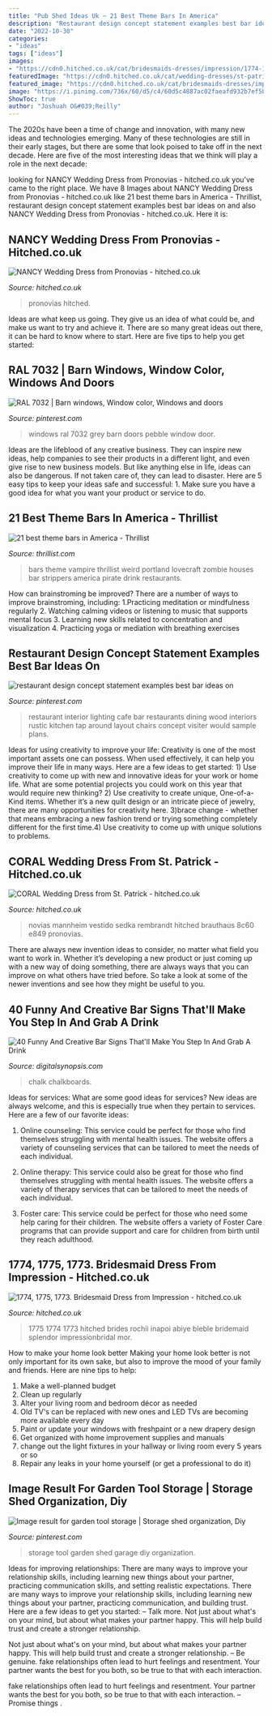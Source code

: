 ```yaml
---
title: "Pub Shed Ideas Uk ~ 21 Best Theme Bars In America"
description: "Restaurant design concept statement examples best bar ideas on"
date: "2022-10-30"
categories:
- "ideas"
tags: ["ideas"]
images:
- "https://cdn0.hitched.co.uk/cat/bridesmaids-dresses/impression/1774-1775-1773--mfvo417869.jpg"
featuredImage: "https://cdn0.hitched.co.uk/cat/wedding-dresses/st-patrick/coral--mfvo474115.jpg"
featured_image: "https://cdn0.hitched.co.uk/cat/bridesmaids-dresses/impression/1774-1775-1773--mfvo417869.jpg"
image: "https://i.pinimg.com/736x/60/d5/c4/60d5c4887ac02faeafd932b7ef5b944e--barn-windows-door-ideas.jpg"
ShowToc: true
author: "Joshuah O&#039;Reilly"
---
```



The 2020s have been a time of change and innovation, with many new ideas and technologies emerging. Many of these technologies are still in their early stages, but there are some that look poised to take off in the next decade. Here are five of the most interesting ideas that we think will play a role in the next decade:

	

		
looking for NANCY Wedding Dress from Pronovias - hitched.co.uk you've came to the right place. We have 8 Images about NANCY Wedding Dress from Pronovias - hitched.co.uk like 21 best theme bars in America - Thrillist, restaurant design concept statement examples best bar ideas on and also NANCY Wedding Dress from Pronovias - hitched.co.uk. Here it is:
		
    
## NANCY Wedding Dress From Pronovias - Hitched.co.uk

<img loading=lazy src="https://cdn0.hitched.co.uk/cat/wedding-dresses/pronovias/nancy--mfvo319481.jpg" onerror="this.onerror=null;this.src='https://tse3.mm.bing.net/th?id=OIP.X9TPWB_5oZ7jxTteR-MmnwHaKe&amp;pid=15.1';" alt="NANCY Wedding Dress from Pronovias - hitched.co.uk">

_Source: hitched.co.uk_

>pronovias hitched. 

	

Ideas are what keep us going. They give us an idea of what could be, and make us want to try and achieve it. There are so many great ideas out there, it can be hard to know where to start. Here are five tips to help you get started: 

    
## RAL 7032 | Barn Windows, Window Color, Windows And Doors

<img loading=lazy src="https://i.pinimg.com/736x/60/d5/c4/60d5c4887ac02faeafd932b7ef5b944e--barn-windows-door-ideas.jpg" onerror="this.onerror=null;this.src='https://tse3.mm.bing.net/th?id=OIP.E7KpUJMR6vHU5phMrvfArQHaJ3&amp;pid=15.1';" alt="RAL 7032 | Barn windows, Window color, Windows and doors">

_Source: pinterest.com_

>windows ral 7032 grey barn doors pebble window door. 

	

Ideas are the lifeblood of any creative business. They can inspire new ideas, help companies to see their products in a different light, and even give rise to new business models. But like anything else in life, ideas can also be dangerous. If not taken care of, they can lead to disaster. Here are 5 easy tips to keep your ideas safe and successful: 1. Make sure you have a good idea for what you want your product or service to do.

    
## 21 Best Theme Bars In America - Thrillist

<img loading=lazy src="https://assets3.thrillist.com/v1/image/1195057/size/tmg-facebook_social.jpg" onerror="this.onerror=null;this.src='https://tse1.mm.bing.net/th?id=OIP.cpg7Wriy3365eVtfFPVsmAHaD4&amp;pid=15.1';" alt="21 best theme bars in America - Thrillist">

_Source: thrillist.com_

>bars theme vampire thrillist weird portland lovecraft zombie houses bar strippers america pirate drink restaurants. 

	

How can brainstroming be improved?
There are a number of ways to improve brainstroming, including: 
1.Practicing meditation or mindfulness regularly 
2. Watching calming videos or listening to music that supports mental focus 
3. Learning new skills related to concentration and visualization 
4. Practicing yoga or mediation with breathing exercises 

    
## Restaurant Design Concept Statement Examples Best Bar Ideas On

<img loading=lazy src="https://i.pinimg.com/736x/ad/76/8d/ad768d826455b553ceeb94cfd5dc8196.jpg" onerror="this.onerror=null;this.src='https://tse4.mm.bing.net/th?id=OIP._qwlnxZrnCAnZwyztwip6AHaLH&amp;pid=15.1';" alt="restaurant design concept statement examples best bar ideas on">

_Source: pinterest.com_

>restaurant interior lighting cafe bar restaurants dining wood interiors rustic kitchen tap around layout chairs concept visiter would sample plans. 

	

Ideas for using creativity to improve your life:
Creativity is one of the most important assets one can possess. When used effectively, it can help you improve their life in many ways. Here are a few ideas to get started: 1) Use creativity to come up with new and innovative ideas for your work or home life. What are some potential projects you could work on this year that would require new thinking? 2) Use creativity to create unique, One-of-a-Kind items. Whether it’s a new quilt design or an intricate piece of jewelry, there are many opportunities for creativity here. 3)brace change - whether that means embracing a new fashion trend or trying something completely different for the first time.4) Use creativity to come up with unique solutions to problems.

    
## CORAL Wedding Dress From St. Patrick - Hitched.co.uk

<img loading=lazy src="https://cdn0.hitched.co.uk/cat/wedding-dresses/st-patrick/coral--mfvo474115.jpg" onerror="this.onerror=null;this.src='https://tse1.mm.bing.net/th?id=OIP.UDk39FXBbPf1A5yx-uAf-AHaKe&amp;pid=15.1';" alt="CORAL Wedding Dress from St. Patrick - hitched.co.uk">

_Source: hitched.co.uk_

>novias mannheim vestido sedka rembrandt hitched brauthaus 8c60 e849 pronovias. 

	

There are always new invention ideas to consider, no matter what field you want to work in. Whether it’s developing a new product or just coming up with a new way of doing something, there are always ways that you can improve on what others have tried before. So take a look at some of the newer inventions and see how they might be useful to you.

    
## 40 Funny And Creative Bar Signs That&#039;ll Make You Step In And Grab A Drink

<img loading=lazy src="https://digitalsynopsis.com/wp-content/uploads/2015/02/funny-creative-bar-signs-34.jpg" onerror="this.onerror=null;this.src='https://tse3.mm.bing.net/th?id=OIP._Q9F9a375DngDyfMxcK-aQHaJ4&amp;pid=15.1';" alt="40 Funny And Creative Bar Signs That&#039;ll Make You Step In And Grab A Drink">

_Source: digitalsynopsis.com_

>chalk chalkboards. 

	

Ideas for services: What are some good ideas for services?
New ideas are always welcome, and this is especially true when they pertain to services. Here are a few of our favorite ideas:
1. Online counseling: This service could be perfect for those who find themselves struggling with mental health issues. The website offers a variety of counseling services that can be tailored to meet the needs of each individual.

2. Online therapy: This service could also be great for those who find themselves struggling with mental health issues. The website offers a variety of therapy services that can be tailored to meet the needs of each individual.

3. Foster care: This service could be perfect for those who need some help caring for their children. The website offers a variety of Foster Care programs that can provide support and care for children from birth until they reach adulthood.


    
## 1774, 1775, 1773. Bridesmaid Dress From Impression - Hitched.co.uk

<img loading=lazy src="https://cdn0.hitched.co.uk/cat/bridesmaids-dresses/impression/1774-1775-1773--mfvo417869.jpg" onerror="this.onerror=null;this.src='https://tse2.mm.bing.net/th?id=OIP.9JNCrRRSeleUc0KGFtOwugHaKR&amp;pid=15.1';" alt="1774, 1775, 1773. Bridesmaid Dress from Impression - hitched.co.uk">

_Source: hitched.co.uk_

>1775 1774 1773 hitched brides rochii inapoi abiye bleble bridemaid splendor impressionbridal mor. 

	

How to make your home look better
Making your home look better is not only important for its own sake, but also to improve the mood of your family and friends. Here are nine tips to help: 
1. Make a well-planned budget
2. Clean up regularly
3. Alter your living room and bedroom décor as needed
4. Old TV's can be replaced with new ones and LED TVs are becoming more available every day 
5. Paint or update your windows with freshpaint or a new drapery design 
6. Get organized with home improvement supplies and manuals 
7. change out the light fixtures in your hallway or living room every 5 years or so 
8. Repair any leaks in your home yourself (or get a professional to do it) 

    
## Image Result For Garden Tool Storage | Storage Shed Organization, Diy

<img loading=lazy src="https://i.pinimg.com/originals/ba/aa/42/baaa422d3fdb59e1292159d9bb57b1ec.jpg" onerror="this.onerror=null;this.src='https://tse3.mm.bing.net/th?id=OIP.WBXDwBfreK_V2WWtgycjBgHaJ3&amp;pid=15.1';" alt="Image result for garden tool storage | Storage shed organization, Diy">

_Source: pinterest.com_

>storage tool garden shed garage diy organization. 

	

Ideas for improving relationships: There are many ways to improve your relationship skills, including learning new things about your partner, practicing communication skills, and setting realistic expectations.
There are many ways to improve your relationship skills, including learning new things about your partner, practicing communication, and building trust. Here are a few ideas to get you started: 
     – Talk more. Not just about what's on your mind, but about what makes your partner happy. This will help build trust and create a stronger relationship.

Not just about what's on your mind, but about what makes your partner happy. This will help build trust and create a stronger relationship. – Be genuine. fake relationships often lead to hurt feelings and resentment. Your partner wants the best for you both, so be true to that with each interaction.

fake relationships often lead to hurt feelings and resentment. Your partner wants the best for you both, so be true to that with each interaction. – Promise things .

